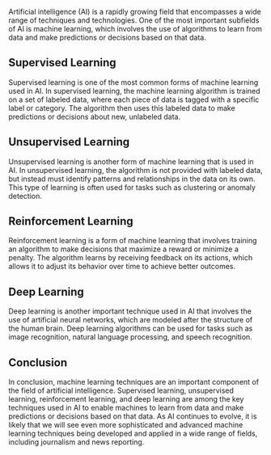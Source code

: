
Artificial intelligence (AI) is a rapidly growing field that encompasses a wide range of techniques and technologies. One of the most important subfields of AI is machine learning, which involves the use of algorithms to learn from data and make predictions or decisions based on that data.

Supervised Learning
-------------------

Supervised learning is one of the most common forms of machine learning used in AI. In supervised learning, the machine learning algorithm is trained on a set of labeled data, where each piece of data is tagged with a specific label or category. The algorithm then uses this labeled data to make predictions or decisions about new, unlabeled data.

Unsupervised Learning
---------------------

Unsupervised learning is another form of machine learning that is used in AI. In unsupervised learning, the algorithm is not provided with labeled data, but instead must identify patterns and relationships in the data on its own. This type of learning is often used for tasks such as clustering or anomaly detection.

Reinforcement Learning
----------------------

Reinforcement learning is a form of machine learning that involves training an algorithm to make decisions that maximize a reward or minimize a penalty. The algorithm learns by receiving feedback on its actions, which allows it to adjust its behavior over time to achieve better outcomes.

Deep Learning
-------------

Deep learning is another important technique used in AI that involves the use of artificial neural networks, which are modeled after the structure of the human brain. Deep learning algorithms can be used for tasks such as image recognition, natural language processing, and speech recognition.

Conclusion
----------

In conclusion, machine learning techniques are an important component of the field of artificial intelligence. Supervised learning, unsupervised learning, reinforcement learning, and deep learning are among the key techniques used in AI to enable machines to learn from data and make predictions or decisions based on that data. As AI continues to evolve, it is likely that we will see even more sophisticated and advanced machine learning techniques being developed and applied in a wide range of fields, including journalism and news reporting.
